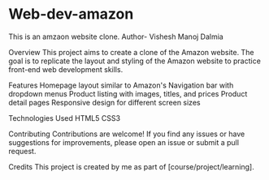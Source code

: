 # Web-dev-amazon
This is an amzaon website clone.
Author- Vishesh Manoj Dalmia

Overview
This project aims to create a clone of the Amazon website. The goal is to replicate the layout and styling of the Amazon website to practice front-end web development skills.

Features
Homepage layout similar to Amazon's
Navigation bar with dropdown menus
Product listing with images, titles, and prices
Product detail pages
Responsive design for different screen sizes

Technologies Used
HTML5
CSS3

Contributing
Contributions are welcome! If you find any issues or have suggestions for improvements, please open an issue or submit a pull request.

Credits
This project is created by me as part of [course/project/learning].
